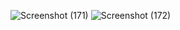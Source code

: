 ![Screenshot (171)](https://github.com/Berlin629252/CCNA/assets/66897078/18522b22-da51-4500-bea3-f701a3ff793c)
![Screenshot (172)](https://github.com/Berlin629252/CCNA/assets/66897078/f1459d8e-73b6-49bb-8962-7da84dd1e4bb)
